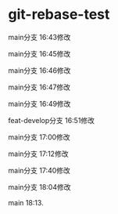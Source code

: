 # git-rebase-test

main分支  16:43修改

main分支  16:45修改

main分支  16:46修改

main分支  16:47修改

main分支  16:49修改

feat-develop分支  16:51修改

main分支  17:00修改

main分支  17:12修改

main分支  17:40修改

main分支  18:04修改

main  18:13.